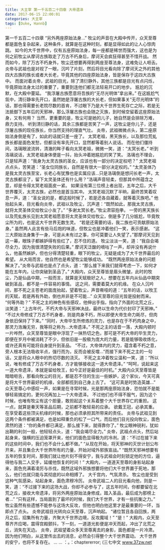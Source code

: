 ```yaml
---
title: 大主宰 第一千五百二十四章 大帝遗泽
date: 2017-06-15 22:00:01
categories: 大主宰
tags: [Duke, Hannb]
---
```


第一千五百二十四章
“另外两座原始法身...”
牧尘的声音在大殿中传开，众天至尊都是面色复杂起来，这种条件，就算是在这种时刻，都是显得如此的让人心惊肉跳。
如今的大千世界中，仅有五座原始法身，每一座都是稀世而强大，这也是为何之前牧尘从摩诃古族取走了万古不朽身后，摩诃天会疯狂得甚至不惜开战。
然而如今，除了万古不朽身外，牧尘还想要再得到两座至尊法身，这难免让人咂舌。
炎帝与武祖也是对视了一眼，沉吟了片刻，然后将目光看向除了摩诃天之外的其他四大古族的族长或者大长老，毕竟其他的四座原始法身，皆是保存于这四大古族中。
而面对着炎帝，武祖的目光，除了清衍静外，其他三族都是目光有点闪烁，毕竟原始法身太过的重要了，重要到连他们都无法轻易开口的地步。
尴尬的沉默，在大殿中蔓延。
“我浮屠古族愿意将吾族的“无尽光明体”拿出来。”
在这尴尬气氛中，清衍静率先开口，虽然她是浮屠古族的大长老，但如果事关“无尽光明体”的话，那也得需要长老院尽数的首肯，不过眼下乃是大千世界生死存亡之际，若是无法抵御下五年后的天邪神，那么浮屠古族也会随之灭族，到时候空留着这座原始法身，又有何用？
当然，更重要的是，牧尘可是她的儿子，她自然是会排除万难，鼎力支持。
听到清衍静的话，其余三族都是苦笑了一声，这牧尘是你儿子，还是浮屠古族的现任族长，你当然支持的理直气壮。
炎帝，武祖微微点头，第二座原始法身倒是有了，如此的话就只差一座了。
太冥老祖，黑天族长，以及那位荒虬族长都是面色发愁，但都没有率先开口，显然都等着别人说话。
而在他们僵持间，洛璃眼波流转，清澈的眸子看向太冥老祖，微微一笑，道：“太冥长老。”
听到洛璃说话，太冥老祖身体便是一抖，抬头冲着她尴尬的笑了笑。
洛璃也不理会，只是轻声道：“我身为太灵古族的圣女，应该也有一部分的决定权吧？”
太冥老祖点点头，苦笑道：“圣女位同族长，自然是有很大一部分决定权的。”
“太灵圣体乃是我太灵古族至宝，长老心有犹豫也是实属应该...只是洛璃倒是想问长老一声，太灵古族都没了，留下太灵圣体还有什么用？”洛璃声音轻柔，但那其中所蕴含之意，却是令得太冥老祖面皮一紧。
如果没有第三位榜上者出现，五年之后，大千世界覆灭，太灵古族，必然也是首当其冲。
太冥老祖沉默了半晌，最终苦笑着叹息一声，道：“圣女说的是，都这般时候了，若是还各自藏着，就等着灭族吧。”
他抬起头来，目光看向炎帝，武祖以及牧尘，沉声道：“既然如此，那我太灵古族，就将太灵圣体交给牧尘小友了。”
“多谢太冥长老。”牧尘肃容抱拳。
一旁的黑天族长以及荒虬族长见到太冥老祖愿意将太灵圣体交给牧尘，倒是多了几分尴尬，毕竟牧尘所为的，也是这大千世界无数生灵。
“若是还需要的话，我二族也可贡献原始法身。”
虽然两人此言有些马后炮的味道，但牧尘也是冲着他们一笑，表示感谢。
“这三大原始法身集于一身，可是从未有过之事，你可莫要让人失望了。”那摩诃天见到这一幕，眼珠子都嫉妒得有些红了，忍不住的道。
牧尘淡淡一笑，道：“我自会竭尽全力，因为我很清楚失败的后果。”
摩诃天泛酸的嘀咕了一声，却并没有再说什么，他虽然嫉妒，但也分得清楚轻重，眼下的牧尘，无疑是成为了大千世界最后的希望。
从大局而言，他自然也是希望牧尘能够成功。
“既然两座原始法身的问题解决了。”炎帝与武祖也是点了点头，道：“那么接下来我们就得考虑一下，如何才能在五年内，让你突破到圣品了。”
大殿内，众天至尊皆是眉头微皱，此时的牧尘，乃是仙品中期，一般而言，就算是天赋极好之人，想要在五年内从仙品中期突破到圣品，都不是一件容易的事情。
这之间，需要着莫大的机缘。
在众人沉吟间，那不死之主苍老的面庞抬起，望着牧尘，声音嘶哑的道：“五年的话，以牧王的天赋，若是再有外助，倒也并非是不可能...”
众天至尊的目光皆是投射而来。
“何等外助？”
不死之主的神色有些感叹，他伸出手指，指向了外面的北荒之丘，淡笑道：“上古年代，不朽大帝与天邪神决战，最终以生命为代价封印了天邪神。”
“不过大帝修成了万古不朽身者，则是肉身不朽，所以即便大帝生命力耗尽，但肉身依旧保持了下来。”
“同时，大帝毕生所修炼的灵力，也是存在于不朽肉身之中，那灵力浩瀚无穷，我等将之称为...大帝遗泽。”
不死之主的话音一落，大殿内顿时一片哗然，众天至尊皆是眼中浮现了一抹热切之色，那可是不朽大帝的毕生灵力，即便在岁月中被消耗了不少，但依旧是一股极为庞大的力量，若是能够吸收炼化，或许还真有可能将自身提升到圣品。
“不过，大帝体内的灵力，蕴含着不朽之意，旁人根本无法吸收半点，强行而为，反而会被反噬...”而接下来不死之主的一句话，又是将众人眼中的热切尽数的浇灭。
不死之主冲着牧尘温和一笑，道：“所以说，唯有修成了万古不朽身者，方才能够接收这一道大帝遗泽。”
“呵呵，说起来这一道大帝遗泽，本就是留给牧王，如今正好是最佳的时机。”
大殿内众天至尊皆是暗暗咂舌，那看向牧尘的目光，都是忍不住的生出一些嫉妒，这个家伙，今天可真是将大千世界最好的机缘，全部都揽到自己身上去了。
“这可真是时势造英雄...”
众天至尊心中感叹一声，如果是在寻常时候，光是那两座原始法身，恐怕就不是能够轻易搞定的，更何况再加上一个大帝遗泽。
不过他们也不得不服气，因为这个时候，也唯有牧尘有这个胆量，敢担起这个关系着整个大千世界存亡的重担。
这一点，就算是秦天等圣品后期，之前都不敢轻易的应承。
欲戴王冠，必承其重。
在享受着这些顶尖机缘的时候，那也必须承担其所带来的责任。
炎帝与武祖见到这两个条件都被满足，也是如释重负的松了一口气，而后他们目光投向牧尘，面色肃然的道：“你的条件都已满足，那么接下来，就得靠你了。”
牧尘眼神锐利，犹如出鞘的利剑一般，他轻轻点头，道：“我会竭尽全力。”
炎帝，武祖点点头，然后站起身来，强横的压迫笼罩开来，他们的面色显得极为的冷冽，道：“不过在接下来的这些时间中，我们也不会什么都不做。”
“从现在开始，将天邪神的灭世计划公布开来，并且集合大千世界所有的力量，开始对域外邪族宣战。”
“既然天邪神想要有五年的恢复时间，那我们就让他片刻不得安宁，我与武祖会时刻锁定他的方位，逼得他与我二人交手，延缓他恢复的时间！”
大殿内，一道道天至尊的身影站起身来，面色充满着凌厉与杀伐，既然这域外邪族想要将他们大千世界置于死地，那么，他们也就只能与其彻底的以命相搏了。
大千宫内，气氛肃杀。
牧尘也是受到这种气氛感染，站起身来，面色肃穆冷厉。
炎帝武祖二人的目光看向他，则是一笑，道：“不过接下来的这场大战，你却不必参与了，这五年时间，你都要留在北荒之丘，接收大帝遗泽，将另外两座原始法身修成，踏入圣品，最后成为那榜上者...”
“只有这样，当局面到了最坏的时候，我们大千世界，才有一些抗衡之力。”
牧尘虽然有些遗憾不能参与这场大反攻，但他也明白他这里才是最重要的一环，当即点了点头。
炎帝武祖目光转向众天至尊，沉声响起。
“诸位暂且各自回族，两月之后，招集所有力量，齐聚大千世界边境，反攻魔域！”
“是！”
大殿内，众天至尊齐齐应喝，震得宫殿颤抖，下一刻，一道道光影便是冲天而起，冲出了北荒之丘，消失在天边。
炎帝，武祖望着众多天至尊离去的身影，面色都是一片冷肃。
因为他们明白，从这里传出去的消息，必然会引得整个大千世界震动。
大千世界的安宁，也将不复存在。
...
...
：。：chaptererror;
(三七中文 www.37zw.net